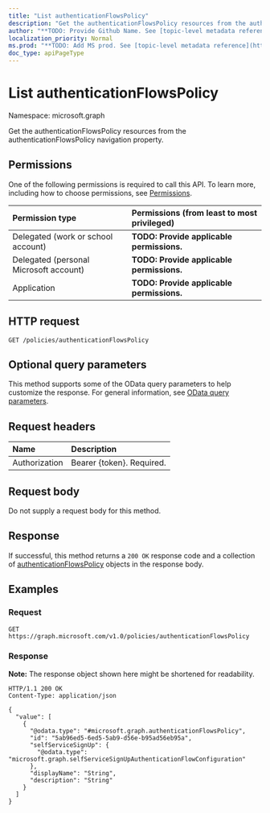 ```yaml
---
title: "List authenticationFlowsPolicy"
description: "Get the authenticationFlowsPolicy resources from the authenticationFlowsPolicy navigation property."
author: "**TODO: Provide Github Name. See [topic-level metadata reference](https://msgo.azurewebsites.net/add/document/guidelines/metadata.html#topic-level-metadata)**"
localization_priority: Normal
ms.prod: "**TODO: Add MS prod. See [topic-level metadata reference](https://msgo.azurewebsites.net/add/document/guidelines/metadata.html#topic-level-metadata)**"
doc_type: apiPageType
---
```


# List authenticationFlowsPolicy
Namespace: microsoft.graph



Get the authenticationFlowsPolicy resources from the authenticationFlowsPolicy navigation property.

## Permissions
One of the following permissions is required to call this API. To learn more, including how to choose permissions, see [Permissions](/graph/permissions-reference).

|Permission type|Permissions (from least to most privileged)|
|:---|:---|
|Delegated (work or school account)|**TODO: Provide applicable permissions.**|
|Delegated (personal Microsoft account)|**TODO: Provide applicable permissions.**|
|Application|**TODO: Provide applicable permissions.**|

## HTTP request

<!-- {
  "blockType": "ignored"
}
-->
``` http
GET /policies/authenticationFlowsPolicy
```

## Optional query parameters
This method supports some of the OData query parameters to help customize the response. For general information, see [OData query parameters](/graph/query-parameters).

## Request headers
|Name|Description|
|:---|:---|
|Authorization|Bearer {token}. Required.|

## Request body
Do not supply a request body for this method.

## Response

If successful, this method returns a `200 OK` response code and a collection of [authenticationFlowsPolicy](../resources/authenticationflowspolicy.md) objects in the response body.

## Examples

### Request
<!-- {
  "blockType": "request",
  "name": "list_authenticationflowspolicy"
}
-->
``` http
GET https://graph.microsoft.com/v1.0/policies/authenticationFlowsPolicy
```


### Response
**Note:** The response object shown here might be shortened for readability.
<!-- {
  "blockType": "response",
  "truncated": true,
  "@odata.type": "Collection(microsoft.graph.authenticationFlowsPolicy)"
}
-->
``` http
HTTP/1.1 200 OK
Content-Type: application/json

{
  "value": [
    {
      "@odata.type": "#microsoft.graph.authenticationFlowsPolicy",
      "id": "5ab96ed5-6ed5-5ab9-d56e-b95ad56eb95a",
      "selfServiceSignUp": {
        "@odata.type": "microsoft.graph.selfServiceSignUpAuthenticationFlowConfiguration"
      },
      "displayName": "String",
      "description": "String"
    }
  ]
}
```

